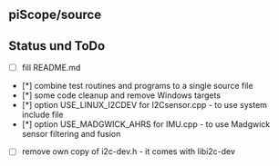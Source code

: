 ## piScope/source


## Status und ToDo
- [ ] fill README.md
- [*] combine test routines and programs to a single source file
- [*] some code cleanup and remove Windows targets
- [*] option USE_LINUX_I2CDEV for I2Csensor.cpp - to use system include file
- [*] option USE_MADGWICK_AHRS for IMU.cpp - to use Madgwick sensor filtering and fusion
- [ ] remove own copy of i2c-dev.h - it comes with libi2c-dev
